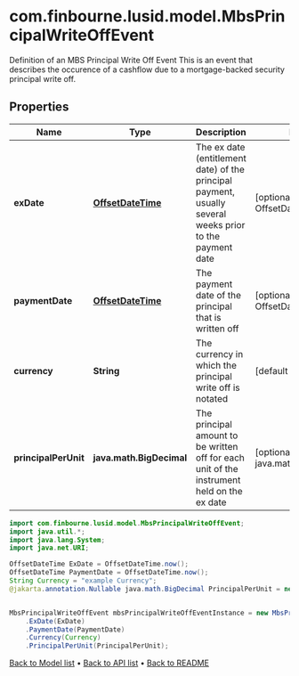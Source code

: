 # com.finbourne.lusid.model.MbsPrincipalWriteOffEvent
Definition of an MBS Principal Write Off Event  This is an event that describes the occurence of a cashflow due to a mortgage-backed security principal write off.

## Properties

Name | Type | Description | Notes
------------ | ------------- | ------------- | -------------
**exDate** | [**OffsetDateTime**](OffsetDateTime.md) | The ex date (entitlement date) of the principal payment, usually several weeks prior to the payment date | [optional] [default to OffsetDateTime]
**paymentDate** | [**OffsetDateTime**](OffsetDateTime.md) | The payment date of the principal that is written off | [optional] [default to OffsetDateTime]
**currency** | **String** | The currency in which the principal write off is notated | [default to String]
**principalPerUnit** | **java.math.BigDecimal** | The principal amount to be written off for each unit of the instrument held on the ex date | [optional] [default to java.math.BigDecimal]

```java
import com.finbourne.lusid.model.MbsPrincipalWriteOffEvent;
import java.util.*;
import java.lang.System;
import java.net.URI;

OffsetDateTime ExDate = OffsetDateTime.now();
OffsetDateTime PaymentDate = OffsetDateTime.now();
String Currency = "example Currency";
@jakarta.annotation.Nullable java.math.BigDecimal PrincipalPerUnit = new java.math.BigDecimal("100.00");


MbsPrincipalWriteOffEvent mbsPrincipalWriteOffEventInstance = new MbsPrincipalWriteOffEvent()
    .ExDate(ExDate)
    .PaymentDate(PaymentDate)
    .Currency(Currency)
    .PrincipalPerUnit(PrincipalPerUnit);
```


[Back to Model list](../README.md#documentation-for-models) &#8226; [Back to API list](../README.md#documentation-for-api-endpoints) &#8226; [Back to README](../README.md)

